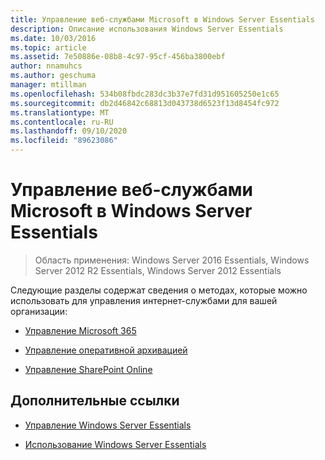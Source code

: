 ```yaml
---
title: Управление веб-службами Microsoft в Windows Server Essentials
description: Описание использования Windows Server Essentials
ms.date: 10/03/2016
ms.topic: article
ms.assetid: 7e50886e-08b8-4c97-95cf-456ba3800ebf
author: nnamuhcs
ms.author: geschuma
manager: mtillman
ms.openlocfilehash: 534b08fbdc283dc3b37e7fd31d951605250e1c65
ms.sourcegitcommit: db2d46842c68813d043738d6523f13d8454fc972
ms.translationtype: MT
ms.contentlocale: ru-RU
ms.lasthandoff: 09/10/2020
ms.locfileid: "89623086"
---
```

# <a name="manage-microsoft-online-services-in-windows-server-essentials"></a>Управление веб-службами Microsoft в Windows Server Essentials

>Область применения: Windows Server 2016 Essentials, Windows Server 2012 R2 Essentials, Windows Server 2012 Essentials

Следующие разделы содержат сведения о методах, которые можно использовать для управления интернет-службами для вашей организации:

-   [Управление Microsoft 365](Manage-Office-365-in-Windows-Server-Essentials.md)

-   [Управление оперативной архивацией](Manage-Online-Backup-in-Windows-Server-Essentials.md)

-   [Управление SharePoint Online](Manage-SharePoint-Online-in-Windows-Server-Essentials.md)

## <a name="additional-references"></a>Дополнительные ссылки

-   [Управление Windows Server Essentials](Manage-Windows-Server-Essentials.md)

-   [Использование Windows Server Essentials](../use/Use-Windows-Server-Essentials.md)